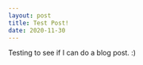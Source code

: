 ```yaml
---
layout: post
title: Test Post!
date: 2020-11-30
---
```


Testing to see if I can do a blog post. :)
